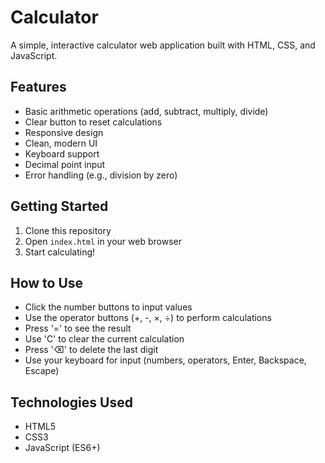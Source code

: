 # Calculator

A simple, interactive calculator web application built with HTML, CSS, and JavaScript.

## Features

- Basic arithmetic operations (add, subtract, multiply, divide)
- Clear button to reset calculations
- Responsive design
- Clean, modern UI
- Keyboard support
- Decimal point input
- Error handling (e.g., division by zero)

## Getting Started

1. Clone this repository
2. Open `index.html` in your web browser
3. Start calculating!

## How to Use

- Click the number buttons to input values
- Use the operator buttons (+, -, ×, ÷) to perform calculations
- Press '=' to see the result
- Use 'C' to clear the current calculation
- Press '⌫' to delete the last digit
- Use your keyboard for input (numbers, operators, Enter, Backspace, Escape)

## Technologies Used

- HTML5
- CSS3
- JavaScript (ES6+)